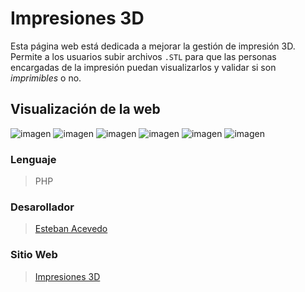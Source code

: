 # Impresiones 3D
Esta página web está dedicada a mejorar la gestión de impresión 3D. Permite a los usuarios subir archivos `.STL` para que las personas encargadas de la impresión puedan visualizarlos y validar si son *imprimibles* o no.

## Visualización de la web
![imagen](https://github.com/user-attachments/assets/afd6c4ba-db7d-4b84-a44c-0b3d9fccf5bd)
![imagen](https://github.com/user-attachments/assets/678da75a-f956-4d65-a31e-30f5e4bf6c94)
![imagen](https://github.com/user-attachments/assets/a3f3283d-401d-4782-a05a-11acddbc0210)
![imagen](https://github.com/user-attachments/assets/418a21fd-8d12-45f9-808d-ecebe507e1cf)
![imagen](https://github.com/user-attachments/assets/351a013c-68b2-45fc-a962-33d0d7a19995)
![imagen](https://github.com/user-attachments/assets/2736a7d9-a518-42d7-b829-d1e53101d308)




### Lenguaje
> PHP

### Desarollador 
> [Esteban Acevedo](https://github.com/acevedoesteban999)

### Sitio Web  
> [Impresiones 3D](http://acb2.kesug.com/)

